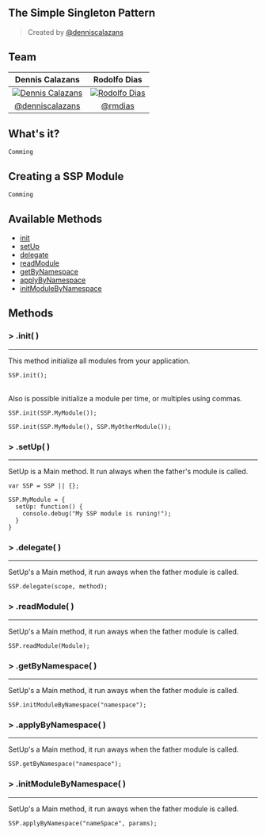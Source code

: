 The Simple Singleton Pattern
---
> Created by [@denniscalazans](https://github.com/denniscalazans)


## Team

Dennis Calazans | Rodolfo Dias 
:------------:  | :-------------: |
<a href="https://github.com/denniscalazans">![Dennis Calazans](https://avatars2.githubusercontent.com/u/28112?v=2&s=128)</a> | <a href="https://github.com/rmdias">![Rodolfo Dias](https://avatars2.githubusercontent.com/u/2057971?v=2&s=128)</a>|
[@denniscalazans](https://github.com/denniscalazans)   | [@rmdias](https://github.com/rmdias)|


## What's it?


`Comming`


## Creating a SSP Module

`Comming` 


## Available Methods

  * [init](#-init-)
  * [setUp](#-setup-)
  * [delegate](#-delegate-)
  * [readModule](#-readmodule-)
  * [getByNamespace](#-getbynamespace-)
  * [applyByNamespace](#-applybynamespace-)
  * [initModuleByNamespace](#-initmodulebynamespace-)
  

## Methods
  
### > .init( )
----

This method initialize all modules from your application. 

    SSP.init();
    
<br>
Also is possible initialize a module per time, or multiples using commas.

    SSP.init(SSP.MyModule());
    
    SSP.init(SSP.MyModule(), SSP.MyOtherModule());
    

### > .setUp( )
----

SetUp is a Main method. It run always when the father's module is called.


    var SSP = SSP || {};
    
    SSP.MyModule = {
      setUp: function() {
        console.debug("My SSP module is runing!");
      }
    }

### > .delegate( )
----

SetUp's a Main method, it run aways when the father module is called.

    SSP.delegate(scope, method);

### > .readModule( )
----

SetUp's a Main method, it run aways when the father module is called.

    SSP.readModule(Module);

### > .getByNamespace( )
----

SetUp's a Main method, it run aways when the father module is called.

    SSP.initModuleByNamespace("namespace");


### > .applyByNamespace( )
----

SetUp's a Main method, it run aways when the father module is called.

    SSP.getByNamespace("namespace");

### > .initModuleByNamespace( )
----

SetUp's a Main method, it run aways when the father module is called.

    SSP.applyByNamespace("nameSpace", params);

    